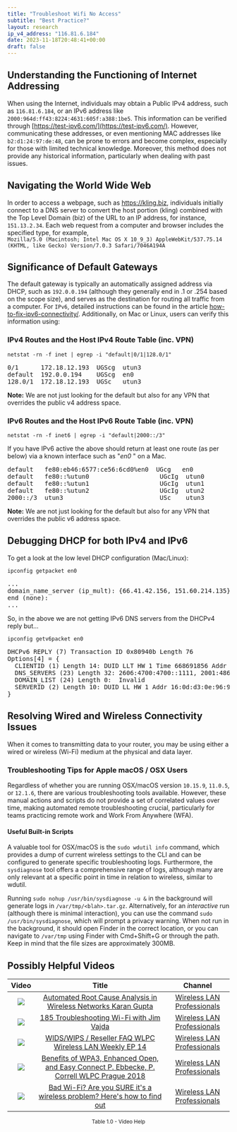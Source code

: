 ```yaml
---
title: "Troubleshoot Wifi No Access"
subtitle: "Best Practice?"
layout: research
ip_v4_address: "116.81.6.184"
date: 2023-11-18T20:48:41+00:00
draft: false
---
```


## Understanding the Functioning of Internet Addressing

When using the Internet, individuals may obtain a Public IPv4 address, such as ```116.81.6.184```, or an IPv6 address like ```2000:964d:ff43:8224:4631:605f:a388:1be5```. This information can be verified through [https://test-ipv6.com/](https://test-ipv6.com/). However, communicating these addresses, or even mentioning MAC addresses like ```b2:d1:24:97:de:48```, can be prone to errors and become complex, especially for those with limited technical knowledge. Moreover, this method does not provide any historical information, particularly when dealing with past issues.
## Navigating the World Wide Web

In order to access a webpage, such as https://kling.biz, individuals initially connect to a DNS server to convert the host portion (kling) combined with the Top Level Domain (biz) of the URL to an IP address, for instance, ```151.13.2.34```. Each web request from a computer and browser includes the specified type, for example, <br>```Mozilla/5.0 (Macintosh; Intel Mac OS X 10_9_3) AppleWebKit/537.75.14 (KHTML, like Gecko) Version/7.0.3 Safari/7046A194A```
## Significance of Default Gateways

The default gateway is typically an automatically assigned address via DHCP, such as ```192.0.0.194``` (although they generally end in .1 or .254 based on the scope size), and serves as the destination for routing all traffic from a computer. For ```IPv6```, detailed instructions can be found in the article [how-to-fix-ipv6-connectivity/](/blog/how-to-fix-ipv6-connectivity/). Additionally, on Mac or Linux, users can verify this information using:
<br>
### IPv4 Routes and the Host IPv4 Route Table (inc. VPN)
```netstat -rn -f inet | egrep -i "default|0/1|128.0/1"```

<pre>
0/1      172.18.12.193  UGScg  utun3
default  192.0.0.194    UGScg  en0
128.0/1  172.18.12.193  UGSc   utun3</pre>

**Note:** We are not just looking for the default but also for any VPN that overrides the public v4 address space.

### IPv6 Routes and the Host IPv6 Route Table (inc. VPN)
```netstat -rn -f inet6 | egrep -i "default|2000::/3"```

If you have IPv6 active the above should return at least one route (as per below) via a known interface such as "_en0_ " on a Mac. 

<pre>
default   fe80:eb46:6577:ce56:6cd0%en0  UGcg   en0
default   fe80::%utun0                   UGcIg  utun0
default   fe80::%utun1                   UGcIg  utun1
default   fe80::%utun2                   UGcIg  utun2
2000::/3  utun3                          USc    utun3</pre>

**Note:** We are not just looking for the default but also for any VPN that overrides the public v6 address space.
<br>

## Debugging DHCP for both IPv4 and IPv6

To get a look at the low level DHCP configuration (Mac/Linux): 

```ipconfig getpacket en0```

<pre>
...
domain_name_server (ip_mult): {66.41.42.156, 151.60.214.135}
end (none):
...</pre>

So, in the above we are not getting IPv6 DNS servers from the DHCPv4 reply but...

```ipconfig getv6packet en0```

<pre>
DHCPv6 REPLY (7) Transaction ID 0x80940b Length 76
Options[4] = {
  CLIENTID (1) Length 14: DUID LLT HW 1 Time 668691856 Addr b2:d1:24:97:de:48
  DNS_SERVERS (23) Length 32: 2606:4700:4700::1111, 2001:4860:4860::8844
  DOMAIN_LIST (24) Length 0:  Invalid
  SERVERID (2) Length 10: DUID LL HW 1 Addr 16:0d:d3:0e:96:96
}</pre>




## Resolving Wired and Wireless Connectivity Issues
When it comes to transmitting data to your router, you may be using either a wired or wireless (Wi-Fi) medium at the physical and data layer.
### Troubleshooting Tips for Apple macOS / OSX Users
Regardless of whether you are running OSX/macOS version ```10.15.9```, ```11.0.5```, or ```12.1.6```, there are various troubleshooting tools available. However, these manual actions and scripts do not provide a set of correlated values over time, making automated remote troubleshooting crucial, particularly for teams practicing remote work and Work From Anywhere (WFA).
#### Useful Built-in Scripts
A valuable tool for OSX/macOS is the ```sudo wdutil info``` command, which provides a dump of current wireless settings to the CLI and can be configured to generate specific troubleshooting logs. Furthermore, the ```sysdiagnose``` tool offers a comprehensive range of logs, although many are only relevant at a specific point in time in relation to wireless, similar to wdutil.

Running ```sudo nohup /usr/bin/sysdiagnose -u &``` in the background will generate logs in ```/var/tmp/<blah>.tar.gz```. Alternatively, for an *interactive* run (although there is minimal interaction), you can use the command ```sudo /usr/bin/sysdiagnose```, which will prompt a privacy warning. When not run in the background, it should open Finder in the correct location, or you can navigate to ```/var/tmp``` using Finder with Cmd+Shift+G or through the path. Keep in mind that the file sizes are approximately 300MB.
## Possibly Helpful Videos

<link href="/plugins/lity/css/lity.min.css" rel="stylesheet">
<script src="/plugins/lity/js/lity.min.js"></script>
<div class="table1-start"></div>

|Video | Title | Channel |
| :---: | :---: | :---: |
|<a href="https://www.youtube.com/watch?v=34m0u23_izY" data-lity><img src="https://i.ytimg.com/vi/34m0u23_izY/default.jpg" class="img-fluid"></a>|<a href="https://www.youtube.com/watch?v=34m0u23_izY" data-lity>Automated Root Cause Analysis in Wireless Networks   Karan Gupta</a>|<a target="_blank" href="https://www.youtube.com/channel/UCIzBSS46vcqhwmBZ7ZpY-yg" >Wireless LAN Professionals</a>|
|<a href="https://www.youtube.com/watch?v=NL7tJm_QIKo" data-lity><img src="https://i.ytimg.com/vi/NL7tJm_QIKo/default.jpg" class="img-fluid"></a>|<a href="https://www.youtube.com/watch?v=NL7tJm_QIKo" data-lity>185   Troubleshooting Wi-Fi with Jim Vajda</a>|<a target="_blank" href="https://www.youtube.com/channel/UCIzBSS46vcqhwmBZ7ZpY-yg" >Wireless LAN Professionals</a>|
|<a href="https://www.youtube.com/watch?v=Xf7gieMiqGU" data-lity><img src="https://i.ytimg.com/vi/Xf7gieMiqGU/default.jpg" class="img-fluid"></a>|<a href="https://www.youtube.com/watch?v=Xf7gieMiqGU" data-lity>WIDS/WIPS / Reseller FAQ   WLPC Wireless LAN Weekly EP 14</a>|<a target="_blank" href="https://www.youtube.com/channel/UCIzBSS46vcqhwmBZ7ZpY-yg" >Wireless LAN Professionals</a>|
|<a href="https://www.youtube.com/watch?v=r9oXNxgAKhM" data-lity><img src="https://i.ytimg.com/vi/r9oXNxgAKhM/default.jpg" class="img-fluid"></a>|<a href="https://www.youtube.com/watch?v=r9oXNxgAKhM" data-lity>Benefits of WPA3, Enhanced Open, and Easy Connect   P. Ebbecke, P. Correll   WLPC Prague 2018</a>|<a target="_blank" href="https://www.youtube.com/channel/UCIzBSS46vcqhwmBZ7ZpY-yg" >Wireless LAN Professionals</a>|
|<a href="https://www.youtube.com/watch?v=1G4qihqHZJ0" data-lity><img src="https://i.ytimg.com/vi/1G4qihqHZJ0/default.jpg" class="img-fluid"></a>|<a href="https://www.youtube.com/watch?v=1G4qihqHZJ0" data-lity>Bad Wi-Fi? Are you SURE it&#39;s a wireless problem? Here&#39;s how to find out</a>|<a target="_blank" href="https://www.youtube.com/channel/UCIzBSS46vcqhwmBZ7ZpY-yg" >Wireless LAN Professionals</a>|

<center><small>Table 1.0 - Video Help</small></center>
 <br>
<div class="table1-end"></div>
<script type="text/javascript">
(function() {
    $('div.table1-start').nextUntil('div.table1-end', 'table').addClass('table thead-dark table-striped table-responsive rounded').attr('id', 't1');
    $('#t1').find('thead').addClass('thead-dark');
})();
</script>
